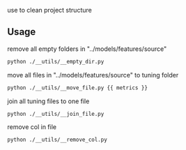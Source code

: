 use to clean project structure

## Usage

remove all empty folders in "../models/features/source"

```bash
python ./__utils/__empty_dir.py
```

move all files in "../models/features/source" to tuning folder

```bash
python ./__utils/__move_file.py {{ metrics }}
```

join all tuning files to one file

```bash
python ./__utils/__join_file.py
```

remove col in file

```bash
python ./__utils/__remove_col.py
```